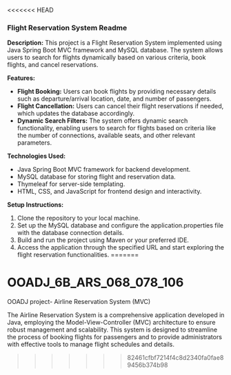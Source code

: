 <<<<<<< HEAD
### Flight Reservation System Readme

**Description:**
This project is a Flight Reservation System implemented using Java Spring Boot MVC framework and MySQL database. The system allows users to search for flights dynamically based on various criteria, book flights, and cancel reservations.

**Features:**
- **Flight Booking:** Users can book flights by providing necessary details such as departure/arrival location, date, and number of passengers.
- **Flight Cancellation:** Users can cancel their flight reservations if needed, which updates the database accordingly.
- **Dynamic Search Filters:** The system offers dynamic search functionality, enabling users to search for flights based on criteria like the number of connections, available seats, and other relevant parameters.

**Technologies Used:**
- Java Spring Boot MVC framework for backend development.
- MySQL database for storing flight and reservation data.
- Thymeleaf for server-side templating.
- HTML, CSS, and JavaScript for frontend design and interactivity.

**Setup Instructions:**
1. Clone the repository to your local machine.
2. Set up the MySQL database and configure the application.properties file with the database connection details.
3. Build and run the project using Maven or your preferred IDE.
4. Access the application through the specified URL and start exploring the flight reservation functionalities.
=======
# OOADJ_6B_ARS_068_078_106
OOADJ project- Airline Reservation System (MVC)


The Airline Reservation System is a comprehensive application developed in Java, employing the Model-View-Controller (MVC) architecture to ensure robust management and scalability. This system is designed to streamline the process of booking flights for passengers and to provide administrators with effective tools to manage flight schedules and details.
>>>>>>> 82461cfbf7214f4c8d2340fa0fae89456b374b98
